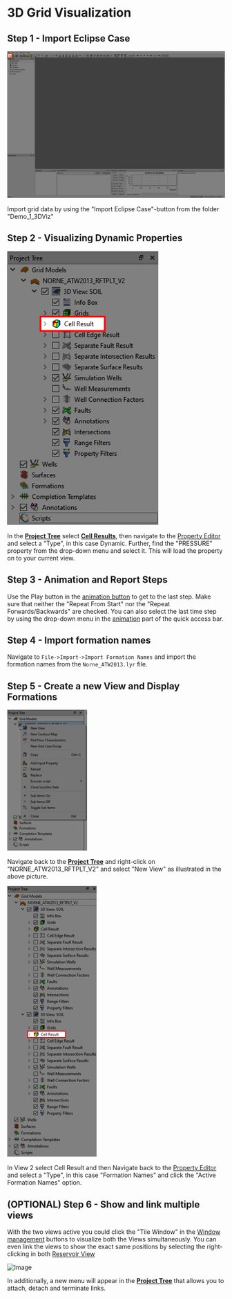 # 3D Grid Visualization

## Step 1 - Import Eclipse Case

![Image](Resources/Pictures/import_eclipse.png)

Import grid data by using the "Import Eclipse Case"-button from the folder "Demo_1_3DViz"

## Step 2 - Visualizing Dynamic Properties

![Image](Resources/Pictures/cell_results.png)

In the [**Project Tree**](../Demo_0_Interface/Demo_0_Interface.md#project-tree) select [**Cell Results**](../Demo_0_Interface/Demo_0_Interface.md#cell-results), then navigate to the [Property Editor](../Demo_0_Interface/Demo_0_Interface.md#property-editor) and select a "Type", in this case Dynamic. Further, find the "PRESSURE" property from the drop-down menu and select it. This will load the property on to your current view.

## Step 3 - Animation and Report Steps

Use the Play button in the [animation button](../Demo_0_Interface/Demo_0_Interface.md#animation-buttons) to get to the last step. Make sure that neither the "Repeat From Start" nor the "Repeat Forwards/Backwards" are checked. You can also select the last time step by using the drop-down menu in the [animation](../Demo_0_Interface/Demo_0_Interface.md#animation-buttons) part of the quick access bar.

## Step 4 - Import formation names

Navigate to `File->Import->Import Formation Names` and import the formation names from the `Norne_ATW2013.lyr` file.

## Step 5 - Create a new View and Display Formations

![Image](Resources/Pictures/make_new_view.png)

Navigate back to the [**Project Tree**](../Demo_0_Interface/Demo_0_Interface.md#project-tree) and right-click on "NORNE_ATW2013_RFTPLT_V2" and select "New View" as illustrated in the above picture.

![Image](Resources/Pictures/view_2_cell_results.png)

In View 2 select Cell Result and then Navigate back to the [Property Editor](../Demo_0_Interface/Demo_0_Interface.md#property-editor) and select a "Type", in this case "Formation Names" and click the "Active Formation Names" option.

## (OPTIONAL) Step 6 - Show and link multiple views

With the two views active you could click the "Tile Window" in the [Window management](../Demo_0_Interface/Demo_0_Interface.md#window-management) buttons to visualize both the Views simultaneously. You can even link the views to show the exact same positions by selecting the right-clicking in both [Reservoir View](../Demo_0_Interface/Demo_0_Interface.md#reservoir-view) 

![Image](Resources/Pictures/link_views.png)

In additionally, a new menu will appear in the [**Project Tree**](../Demo_0_Interface/Demo_0_Interface.md#project-tree) that allows you to attach, detach and terminate links.

